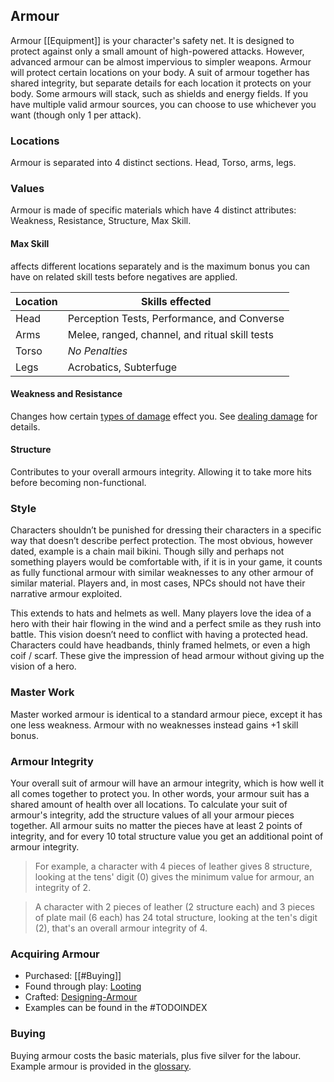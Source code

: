 ## Armour
Armour [[Equipment]] is your character's safety net. It is designed to protect against only a small amount of high-powered attacks. However, advanced armour can be almost impervious to simpler weapons. Armour will protect certain locations on your body. A suit of armour together has shared integrity, but separate details for each location it protects on your body. Some armours will stack, such as shields and energy fields. If you have multiple valid armour sources, you can choose to use whichever you want (though only 1 per attack).

### Locations
Armour is separated into 4 distinct sections. Head, Torso, arms, legs.

### Values
Armour is made of specific materials which have 4 distinct attributes: Weakness, Resistance, Structure, Max Skill. 

#### Max Skill
affects different locations separately and is the maximum bonus you can have on related skill tests before negatives are applied. 

| Location | Skills effected                                |
| -------- | ---------------------------------------------- |
| Head     | Perception Tests, Performance, and Converse    |
| Arms     | Melee, ranged, channel, and ritual skill tests |
| Torso    | *No Penalties*                                 |
| Legs     | Acrobatics, Subterfuge                                               |

#### Weakness and Resistance
Changes how certain [types of damage](Combat#Types%20of%20Damage) effect you. See [dealing damage](Combat#Dealing%20Damage) for details.

#### Structure
Contributes to your overall armours integrity. Allowing it to take more hits before becoming non-functional.

### Style
Characters shouldn’t be punished for dressing their characters in a specific way that doesn’t describe perfect protection. The most obvious, however dated, example is a chain mail bikini. Though silly and perhaps not something players would be comfortable with, if it is in your game, it counts as fully functional armour with similar weaknesses to any other armour of similar material. Players and, in most cases, NPCs should not have their narrative armour exploited.  

This extends to hats and helmets as well. Many players love the idea of a hero with their hair flowing in the wind and a perfect smile as they rush into battle. This vision doesn’t need to conflict with having a protected head. Characters could have headbands, thinly framed helmets, or even a high coif / scarf. These give the impression of head armour without giving up the vision of a hero.

### Master Work
Master worked armour is identical to a standard armour piece, except it has one less weakness. Armour with no weaknesses instead gains +1 skill bonus.

### Armour Integrity
Your overall suit of armour will have an armour integrity, which is how well it all comes together to protect you. In other words, your armour suit has a shared amount of health over all locations. To calculate your suit of armour's integrity, add the structure values of all your armour pieces together. All armour suits no matter the pieces have at least 2 points of integrity, and for every 10 total structure value you get an additional point of armour integrity. 

> For example, a character with 4 pieces of leather gives 8 structure, looking at the tens' digit (0) gives the minimum value for armour, an integrity of 2.

> A character with 2 pieces of leather (2 structure each) and 3 pieces of plate mail (6 each) has 24 total structure, looking at the ten's digit (2), that's an overall armour integrity of 4.

### Acquiring Armour
* Purchased: [[#Buying]]
* Found through play: [Looting](Equipment#Looting)
* Crafted: [Designing-Armour](Designing-Armour)
* Examples can be found in the #TODOINDEX

### Buying
Buying armour costs the basic materials, plus five silver for the labour. Example armour is provided in the [glossary](https://docs.google.com/document/d/1Pjotbn26OeQPVqfVwTOxSper5irKWGEU5Zs8rtsO9zI/edit#heading=h.vrsw7gds3n0).